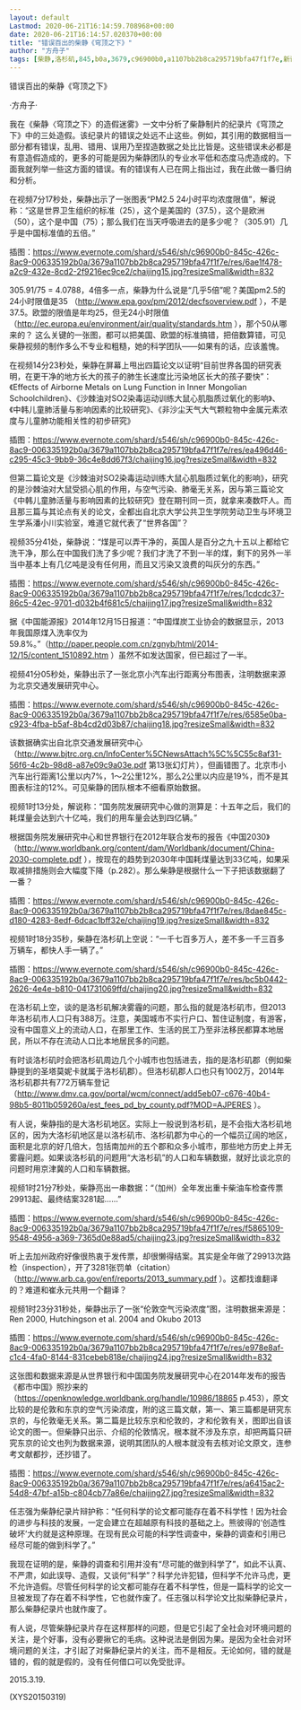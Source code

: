 ```yaml
---
layout: default
Lastmod: 2020-06-21T16:14:59.708968+00:00
date: 2020-06-21T16:14:57.020370+00:00
title: "错误百出的柴静《穹顶之下》"
author: "方舟子"
tags: [柴静,洛杉矶,845,b0a,3679,c96900b0,a1107bb2b8ca295719bfa47f1f7e,新语丝]
---
```


错误百出的柴静《穹顶之下》

·方舟子·

我在《柴静〈穹顶之下〉的造假迷雾》一文中分析了柴静制片的纪录片《穹顶之下》中的三处造假。该纪录片的错误之处远不止这些。例如，其引用的数据相当一部分都有错误，乱用、错用、误用乃至捏造数据之处比比皆是。这些错误未必都是有意造假造成的，更多的可能是因为柴静团队的专业水平低和态度马虎造成的。下面我就列举一些这方面的错误。有的错误有人已在网上指出过，我在此做一番归纳和分析。

在视频7分17秒处，柴静出示了一张图表“PM2.5 24小时平均浓度限值”，解说称：“这是世界卫生组织的标准（25），这个是美国的（37.5），这个是欧洲（50），这个是中国（75）；那么我们在当天呼吸进去的是多少呢？（305.91）几乎是中国标准值的五倍。”

插图：https://www.evernote.com/shard/s546/sh/c96900b0-845c-426c-8ac9-006335192b0a/3679a1107bb2b8ca295719bfa47f1f7e/res/6ae1f478-a2c9-432e-8cd2-2f9216ec9ce2/chaijing15.jpg?resizeSmall&width=832

305.91/75 = 4.0788，4倍多一点，柴静为什么说是“几乎5倍”呢？美国pm2.5的24小时限值是35 （http://www.epa.gov/pm/2012/decfsoverview.pdf ），不是37.5。欧盟的限值是年均25，但无24小时限值（http://ec.europa.eu/environment/air/quality/standards.htm ），那个50从哪来的？ 这么关键的一张图，都可以把美国、欧盟的标准搞错，把倍数算错，可见柴静视频的制作多么不专业和粗糙，她的科学团队——如果有的话，应该羞愧。

在视频14分23秒处，柴静在屏幕上甩出四篇论文以证明“目前世界各国的研究表明，在更干净的地方长大的孩子的肺生长速度比污染地区长大的孩子要快”：《Effects of Airborne Metals on Lung Function in Inner Mongolian Schoolchildren》、《沙棘油对SO2染毒运动训练大鼠心肌脂质过氧化的影响》、《中韩儿童肺活量与影响因素的比较研究》、《非沙尘天气大气颗粒物中金属元素浓度与儿童肺功能相关性的初步研究》

插图：https://www.evernote.com/shard/s546/sh/c96900b0-845c-426c-8ac9-006335192b0a/3679a1107bb2b8ca295719bfa47f1f7e/res/ea496d46-c295-45c3-9bb9-36c4e8dd67f3/chaijing16.jpg?resizeSmall&width=832

但第二篇论文是《沙棘油对SO2染毒运动训练大鼠心肌脂质过氧化的影响》，研究的是沙棘油对大鼠受损心肌的作用，与空气污染、肺毫无关系，因与第三篇论文《中韩儿童肺活量与影响因素的比较研究》登在期刊同一页，就拿来凑数吓人。而且那三篇与其论点有关的论文，全都出自北京大学公共卫生学院劳动卫生与环境卫生学系潘小川实验室，难道它就代表了“世界各国”？

视频35分41处，柴静说：“煤是可以弄干净的，英国人是百分之九十五以上都给它洗干净，那么在中国我们洗了多少呢？我们才洗了不到一半的煤，剩下的另外一半当中基本上有几亿吨是没有任何用，而且又污染又浪费的叫灰分的东西。”

插图：https://www.evernote.com/shard/s546/sh/c96900b0-845c-426c-8ac9-006335192b0a/3679a1107bb2b8ca295719bfa47f1f7e/res/1cdcdc37-86c5-42ec-9701-d032b4f681c5/chaijing17.jpg?resizeSmall&width=832

据《中国能源报》2014年12月15日报道：“中国煤炭工业协会的数据显示，2013年我国原煤入洗率仅为59.8%。”（http://paper.people.com.cn/zgnyb/html/2014-12/15/content_1510892.htm ）虽然不如发达国家，但已超过了一半。

视频41分05秒处，柴静出示了一张北京小汽车出行距离分布图表，注明数据来源为北京交通发展研究中心。

插图：https://www.evernote.com/shard/s546/sh/c96900b0-845c-426c-8ac9-006335192b0a/3679a1107bb2b8ca295719bfa47f1f7e/res/6585e0ba-c923-4fba-b5af-8b4cd2d03b87/chaijing18.jpg?resizeSmall&width=832

该数据确实出自北京交通发展研究中心（http://www.bjtrc.org.cn/InfoCenter%5CNewsAttach%5C%5C55c8af31-56f6-4c2b-98d8-a87e09c9a03e.pdf 第13张幻灯片），但画错图了。北京市小汽车出行距离1公里以内7%，1～2公里12%，那么2公里以内应是19%，而不是其图表标注的12%。可见柴静的团队根本不细看原始数据。

视频1时13分处，解说称：“国务院发展研究中心做的测算是：十五年之后，我们的耗煤量会达到六十亿吨，我们的用车量会达到四亿辆。”

根据国务院发展研究中心和世界银行在2012年联合发布的报告《中国2030》（http://www.worldbank.org/content/dam/Worldbank/document/China-2030-complete.pdf ），按现在的趋势到2030年中国耗煤量达到33亿吨，如果采取减排措施则会大幅度下降（p.282）。那么柴静是根据什么一下子把该数据翻了一番？

插图：https://www.evernote.com/shard/s546/sh/c96900b0-845c-426c-8ac9-006335192b0a/3679a1107bb2b8ca295719bfa47f1f7e/res/8dae845c-d180-4283-8edf-6dcac1bff32e/chaijing19.jpg?resizeSmall&width=832

视频1时18分35秒，柴静在洛杉矶上空说：“一千七百多万人，差不多一千三百多万辆车，都快人手一辆了。”

插图：https://www.evernote.com/shard/s546/sh/c96900b0-845c-426c-8ac9-006335192b0a/3679a1107bb2b8ca295719bfa47f1f7e/res/bc5b0442-2626-4e4e-b810-041731069ffd/chaijing20.jpg?resizeSmall&width=832

在洛杉矶上空，谈的是洛杉矶解决雾霾的问题，那么指的就是洛杉矶市，但2013年洛杉矶市人口只有388万。注意，美国城市不实行户口、暂住证制度，有游客，没有中国意义上的流动人口，在那里工作、生活的民工乃至非法移民都算本地居民，所以不存在流动人口比本地居民多的问题。

有时谈洛杉矶时会把洛杉矶周边几个小城市也包括进去，指的是洛杉矶郡（例如柴静提到的圣塔莫妮卡就属于洛杉矶郡）。但洛杉矶郡人口也只有1002万，2014年洛杉矶郡共有772万辆车登记（http://www.dmv.ca.gov/portal/wcm/connect/add5eb07-c676-40b4-98b5-8011b059260a/est_fees_pd_by_county.pdf?MOD=AJPERES ）。

有人说，柴静指的是大洛杉矶地区。实际上一般说到洛杉矶，是不会指大洛杉矶地区的，因为大洛杉矶地区是以洛杉矶市、洛杉矶郡为中心的一个幅员辽阔的地区，面积是北京的好几倍大，包括南加州的五个郡和众多小城市，那些地方历史上并无雾霾问题。如果谈洛杉矶的问题用“大洛杉矶”的人口和车辆数据，就好比谈北京的问题时用京津冀的人口和车辆数据。

视频1时21分7秒处，柴静亮出一串数据：“（加州）全年发出重卡柴油车检查传票29913起、最终结案3281起……”

插图：https://www.evernote.com/shard/s546/sh/c96900b0-845c-426c-8ac9-006335192b0a/3679a1107bb2b8ca295719bfa47f1f7e/res/f5865109-9548-4956-a369-7365d0e88ad5/chaijing23.jpg?resizeSmall&width=832

听上去加州政府好像很热衷于发传票，却很懒得结案。其实是全年做了29913次路检（inspection），开了3281张罚单（citation）（http://www.arb.ca.gov/enf/reports/2013_summary.pdf ）。这都找谁翻译的？难道和崔永元共用一个翻译？

视频1时23分31秒处，柴静出示了一张“伦敦空气污染浓度”图，注明数据来源是：Ren 2000, Hutchingson et al. 2004 and Okubo 2013

插图：https://www.evernote.com/shard/s546/sh/c96900b0-845c-426c-8ac9-006335192b0a/3679a1107bb2b8ca295719bfa47f1f7e/res/e978e8af-c1c4-4fa0-8144-831cebeb818e/chaijing24.jpg?resizeSmall&width=832

这张图和数据来源是从世界银行和中国国务院发展研究中心在2014年发布的报告《都市中国》照抄来的（https://openknowledge.worldbank.org/handle/10986/18865 p.453），原文比较的是伦敦和东京的空气污染浓度，附的这三篇文献，第一、第三篇都是研究东京的，与伦敦毫无关系。第二篇是比较东京和伦敦的，才和伦敦有关，图即出自该论文的图一。但柴静只出示、介绍的伦敦情况，根本就不涉及东京，却把两篇只研究东京的论文也列为数据来源，说明其团队的人根本就没有去核对论文原文，连参考文献都抄，还抄错了。

插图：https://www.evernote.com/shard/s546/sh/c96900b0-845c-426c-8ac9-006335192b0a/3679a1107bb2b8ca295719bfa47f1f7e/res/a6415ac2-54d8-47bf-a15b-c804cb77a86e/chaijing27.jpg?resizeSmall&width=832

任志强为柴静纪录片辩护称：“任何科学的论文都可能存在着不科学性！因为社会的进步与科技的发展，一定会建立在超越原有科技的基础之上。熊彼得的‘创造性破坏’大约就是这种原理。在现有民众可能的科学性调查中，柴静的调查和引用已经尽可能的做到科学了。”

我现在证明的是，柴静的调查和引用并没有“尽可能的做到科学了”，如此不认真、不严肃，如此误导、造假，又谈何“科学”？科学允许犯错，但科学不允许马虎，更不允许造假。尽管任何科学的论文都可能存在着不科学性，但是一篇科学的论文一旦被发现了存在着不科学性，它也就作废了。任志强以科学论文比拟柴静纪录片，那么柴静纪录片也就作废了。

有人说，尽管柴静纪录片存在这样那样的问题，但是它引起了全社会对环境问题的关注，是个好事，没有必要揪它的毛病。这种说法是倒因为果。是因为全社会对环境问题的关注，才引起了对柴静纪录片的关注，而不是相反。无论如何，错的就是错的，假的就是假的，没有任何借口可以免受批评。

2015.3.19.

(XYS20150319)

